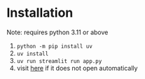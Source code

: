 # Installation
Note: requires python 3.11 or above
1. `python -m pip install uv`
2. `uv install`
3. `uv run streamlit run app.py`
4. visit [here](http://localhost:8501) if it does not open automatically

